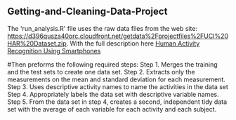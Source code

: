 ## Getting-and-Cleaning-Data-Project
The 'run_analysis.R' file uses the raw data files from the web site:
https://d396qusza40orc.cloudfront.net/getdata%2Fprojectfiles%2FUCI%20HAR%20Dataset.zip.
With the full description here [Human Activity Recognition Using Smartphones](http://archive.ics.uci.edu/ml/datasets/Human+Activity+Recognition+Using+Smartphones)

#Then preforms the following required steps:
 Step 1. Merges the training and the test sets to create one data set. 
 Step 2. Extracts only the measurements on the mean and standard deviation for each measurement.
 Step 3. Uses descriptive activity names to name the activities in the data set
 Step 4. Appropriately labels the data set with descriptive variable names.
 Step 5. From the data set in step 4, creates a second, independent tidy data set with the
	       average of each variable for each activity and each subject.
